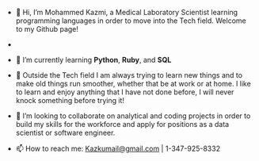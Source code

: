 - 👋 Hi, I’m Mohammed Kazmi, a Medical Laboratory Scientist learning programming languages in order to move into the Tech field. Welcome to my Github page!
-
- 🌱 I’m currently learning **Python**, **Ruby**, and **SQL**

- 🎯 Outside the Tech field I am always trying to learn new things and to make old things run smoother, whether that be at work or at home. I like to learn and enjoy anything that I have not done before, I will never knock something before trying it! 

- 💞️ I’m looking to collaborate on analytical and coding projects in order to build my skills for the workforce and apply for positions as a data scientist or software engineer.
- 📫 How to reach me: Kazkumail@gmail.com | 1-347-925-8332

<!---
kazkumail/kazkumail is a ✨ special ✨ repository because its `README.md` (this file) appears on your GitHub profile.
You can click the Preview link to take a look at your changes.
--->
